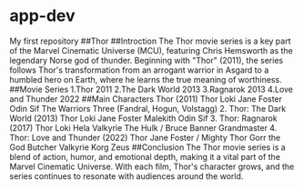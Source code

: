 # app-dev
My first repository
##Thor
##Introction
The Thor movie series is a key part of the Marvel Cinematic Universe (MCU), featuring Chris Hemsworth as the legendary Norse god of thunder. Beginning with "Thor" (2011), the series follows Thor's transformation from an arrogant warrior in Asgard to a humbled hero on Earth, where he learns the true meaning of worthiness.
##Movie Series
1.Thor 2011
2.The Dark World 2013
3.Ragnarok 2013
4.Love and Thunder 2022 
##Main Characters
Thor (2011)
Thor
Loki
Jane Foster
Odin
Sif
The Warriors Three (Fandral, Hogun, Volstagg)
2. Thor: The Dark World (2013)
Thor
Loki
Jane Foster
Malekith
Odin
Sif
3. Thor: Ragnarok (2017)
Thor
Loki
Hela
Valkyrie
The Hulk / Bruce Banner
Grandmaster
4. Thor: Love and Thunder (2022)
Thor
Jane Foster / Mighty Thor
Gorr the God Butcher
Valkyrie
Korg
Zeus
##Conclusion
The Thor movie series is a blend of action, humor, and emotional depth, making it a vital part of the Marvel Cinematic Universe. With each film, Thor's character grows, and the series continues to resonate with audiences around the world.




